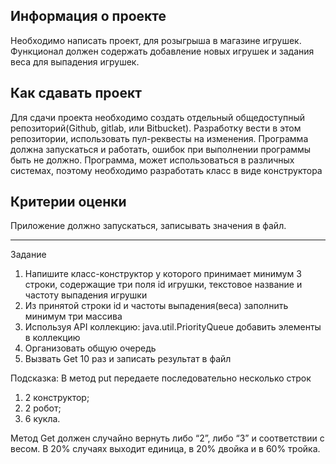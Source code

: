 ## Информация о проекте
Необходимо написать проект, для розыгрыша в магазине игрушек. Функционал должен содержать добавление новых игрушек и 
задания веса для выпадения игрушек.
## Как сдавать проект
Для сдачи проекта необходимо создать отдельный общедоступный репозиторий(Github, gitlab, или Bitbucket). Разработку 
вести в этом репозитории, использовать пул-реквесты на изменения. Программа должна запускаться и работать, ошибок при 
выполнении программы быть не должно. Программа, может использоваться в различных системах, поэтому необходимо 
разработать класс в виде конструктора
## Критерии оценки
Приложение должно запускаться, записывать значения в файл.

---
Задание
1) Напишите класс-конструктор у которого принимает минимум 3 строки, содержащие три поля id игрушки, текстовое 
название и частоту выпадения игрушки
2) Из принятой строки id и частоты выпадения(веса) заполнить минимум три массива
3) Используя API коллекцию: java.util.PriorityQueue добавить элементы в коллекцию
4) Организовать общую очередь 
5) Вызвать Get 10 раз и записать результат в файл

Подсказка:
В метод put передаете последовательно несколько строк
1) 2 конструктор;
2) 2 робот;
3) 6 кукла.

Метод Get должен случайно вернуть либо “2”, либо “3” и соответствии с весом.
В 20% случаях выходит единица, в 20% двойка и в 60% тройка.
      